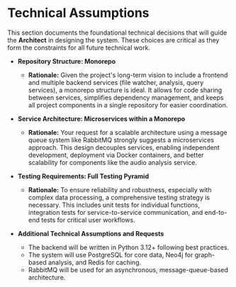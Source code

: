 # Technical Assumptions
This section documents the foundational technical decisions that will guide the **Architect** in designing the system. These choices are critical as they form the constraints for all future technical work.

* **Repository Structure: Monorepo**
    * **Rationale:** Given the project's long-term vision to include a frontend and multiple backend services (file watcher, analysis, query services), a monorepo structure is ideal. It allows for code sharing between services, simplifies dependency management, and keeps all project components in a single repository for easier coordination.

* **Service Architecture: Microservices within a Monorepo**
    * **Rationale:** Your request for a scalable architecture using a message queue system like RabbitMQ strongly suggests a microservices approach. This design decouples services, enabling independent development, deployment via Docker containers, and better scalability for components like the audio analysis service.

* **Testing Requirements: Full Testing Pyramid**
    * **Rationale:** To ensure reliability and robustness, especially with complex data processing, a comprehensive testing strategy is necessary. This includes unit tests for individual functions, integration tests for service-to-service communication, and end-to-end tests for critical user workflows.

* **Additional Technical Assumptions and Requests**
    * The backend will be written in Python 3.12+ following best practices.
    * The system will use PostgreSQL for core data, Neo4j for graph-based analysis, and Redis for caching.
    * RabbitMQ will be used for an asynchronous, message-queue-based architecture.
